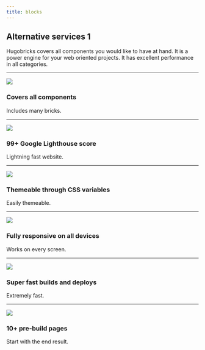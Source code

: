 ```yaml
---
title: blocks
---
```


## Alternative services 1

Hugobricks covers all components you would like to have at hand. It is a power engine for your web oriented projects. It has excellent performance in all categories.

---

![](/uploads/gallery/01.jpg)
### Covers all components

Includes many bricks.

[](/services/)

---

![](/uploads/gallery/02.jpg)
### 99+ Google Lighthouse score

Lightning fast website.

[](/services/)

---

![](/uploads/gallery/03.jpg)
### Themeable through CSS variables

Easily themeable.

[](/services/)

---

![](/uploads/gallery/04.jpg)
### Fully responsive on all devices

Works on every screen.

[](/services/)

---

![](/uploads/gallery/05.jpg)
### Super fast builds and deploys

Extremely fast.

[](/services/)

---

![](/uploads/photos/06.jpg)
### 10+ pre-build pages

Start with the end result.

[](/services/)